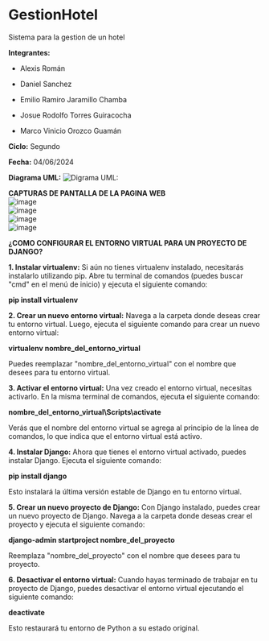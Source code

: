 # GestionHotel
Sistema para la gestion de un hotel

**Integrantes:** 

- Alexis Román
                 
- Daniel Sanchez
                 
- Emilio Ramiro Jaramillo Chamba
                 
- Josue Rodolfo Torres Guiracocha
                 
- Marco Vinicio Orozco Guamán

**Ciclo:** Segundo

**Fecha:** 04/06/2024

**Diagrama UML:**
![**Digrama UML:** ](https://i.postimg.cc/15gbgtrm/Whats-App-Image-2024-06-03-at-9-59-42-PM.jpg)  


**CAPTURAS DE PANTALLA DE LA PAGINA WEB**  
![image](https://github.com/emilioj04/gestionHotel/assets/166523266/15207599-1e4d-4c1d-9106-871c348d9463)  
![image](https://github.com/emilioj04/gestionHotel/assets/166523266/458ca8aa-4a0e-4f1f-922f-3b2ce9eb642c)  
![image](https://github.com/emilioj04/gestionHotel/assets/166523266/8d9adfb8-3c6e-4ace-b4f7-59d16856bbc3)  
![image](https://github.com/emilioj04/gestionHotel/assets/166523266/753e5a34-4f74-40dc-8020-b63a85adaeeb)  




**¿COMO CONFIGURAR EL ENTORNO VIRTUAL PARA UN PROYECTO DE DJANGO?**

**1. Instalar virtualenv:** Si aún no tienes virtualenv instalado, necesitarás instalarlo utilizando pip. Abre tu terminal de comandos (puedes buscar "cmd" en el menú de inicio) y ejecuta el siguiente comando:

**pip install virtualenv**

**2. Crear un nuevo entorno virtual:** Navega a la carpeta donde deseas crear tu entorno virtual. Luego, ejecuta el siguiente comando para crear un nuevo entorno virtual:

**virtualenv nombre_del_entorno_virtual**

Puedes reemplazar "nombre_del_entorno_virtual" con el nombre que desees para tu entorno virtual.

**3. Activar el entorno virtual:** Una vez creado el entorno virtual, necesitas activarlo. En la misma terminal de comandos, ejecuta el siguiente comando:

**nombre_del_entorno_virtual\Scripts\activate**

Verás que el nombre del entorno virtual se agrega al principio de la línea de comandos, lo que indica que el entorno virtual está activo.


**4. Instalar Django:** Ahora que tienes el entorno virtual activado, puedes instalar Django. Ejecuta el siguiente comando:

**pip install django**

Esto instalará la última versión estable de Django en tu entorno virtual.

**5. Crear un nuevo proyecto de Django:** Con Django instalado, puedes crear un nuevo proyecto de Django. Navega a la carpeta donde deseas crear el proyecto y ejecuta el siguiente comando:

**django-admin startproject nombre_del_proyecto**

Reemplaza "nombre_del_proyecto" con el nombre que desees para tu proyecto.

**6. Desactivar el entorno virtual:** Cuando hayas terminado de trabajar en tu proyecto de Django, puedes desactivar el entorno virtual ejecutando el siguiente comando:

**deactivate**

Esto restaurará tu entorno de Python a su estado original.

